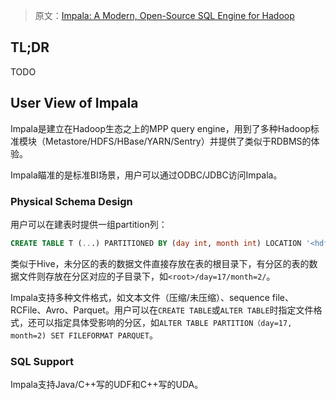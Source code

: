 > 原文：[Impala: A Modern, Open-Source SQL Engine for Hadoop](https://2013.berlinbuzzwords.de/sites/2013.berlinbuzzwords.de/files/slides/Impala%20tech%20talk.pdf)

## TL;DR

TODO

<!--more-->

## User View of Impala

Impala是建立在Hadoop生态之上的MPP query engine，用到了多种Hadoop标准模块（Metastore/HDFS/HBase/YARN/Sentry）并提供了类似于RDBMS的体验。

Impala瞄准的是标准BI场景，用户可以通过ODBC/JDBC访问Impala。

### Physical Schema Design

用户可以在建表时提供一组partition列：

```sql
CREATE TABLE T (...) PARTITIONED BY (day int, month int) LOCATION '<hdfs-path>' STORED AS PARQUET;
```

类似于Hive，未分区的表的数据文件直接存放在表的根目录下，有分区的表的数据文件则存放在分区对应的子目录下，如`<root>/day=17/month=2/`。

Impala支持多种文件格式，如文本文件（压缩/未压缩）、sequence file、RCFile、Avro、Parquet。用户可以在`CREATE TABLE`或`ALTER TABLE`时指定文件格式，还可以指定具体受影响的分区，如`ALTER TABLE PARTITION（day=17, month=2) SET FILEFORMAT PARQUET`。

### SQL Support

Impala支持Java/C++写的UDF和C++写的UDA。